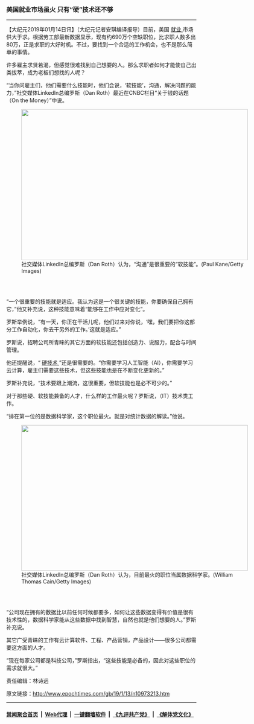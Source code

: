 ### 美国就业市场虽火 只有“硬”技术还不够
------------------------

<p>
 【大纪元2019年01月14日讯】（大纪元记者安琪编译报导）目前，美国
 <a href="http://www.epochtimes.com/gb/tag/%E5%B0%B1%E4%B8%9A.html">
  就业
 </a>
 市场供大于求。根据劳工部最新数据显示，现有约690万个空缺职位，比求职人数多出80万，正是求职的大好时机。不过，要找到一个合适的工作机会，也不是那么简单的事情。
</p>
<p>
 许多雇主求贤若渴，但感觉很难找到自己想要的人。那么求职者如何才能使自己出类拔萃，成为老板们想找的人呢？
</p>
<p>
 “当你问雇主们，他们需要什么技能时，他们会说，‘软技能’，沟通，解决问题的能力，”社交媒体LinkedIn总编罗斯（Dan Roth）最近在CNBC栏目“关于钱的话题（On the Money）”中说。
</p>
<figure class="wp-caption aligncenter" id="attachment_10973239" style="width: 600px">
 <a href="http://i.epochtimes.com/assets/uploads/2019/01/GettyImages-1087183948.jpg">
  <img alt="" class="wp-image-10973239 size-large" height="400" src="http://i.epochtimes.com/assets/uploads/2019/01/GettyImages-1087183948-600x400.jpg" width="600"/>
 </a>
 <br/><figcaption class="wp-caption-text">
  社交媒体LinkedIn总编罗斯（Dan Roth）认为，“沟通”是很重要的“软技能”。(Paul Kane/Getty Images)
 </figcaption><br/>
</figure><br/>
<p>
 “一个很重要的技能就是适应。我认为这是一个很关键的技能，你要确保自己拥有它，”他又补充说，这种技能意味着“能够在工作中应对变化”。
</p>
<p>
 罗斯举例说，“有一天，你正在干活儿呢，他们过来对你说，‘嘿，我们要把你这部分工作自动化，你去干另外的工作。’这就是适应。”
</p>
<p>
 罗斯说，招聘公司所青睐的其它方面的软技能还包括创造力、说服力，配合与时间管理。
</p>
<p>
 他还提醒说，“
 <a href="http://www.epochtimes.com/gb/tag/%E7%A1%AC%E6%8A%80%E6%9C%AF.html">
  硬技术
 </a>
 ”还是很需要的。“你需要学习人工智能（AI），你需要学习云计算，雇主们需要这些技术，但这些技能也是在不断变化更新的。”
</p>
<p>
 罗斯补充说，“技术要跟上潮流，这很重要，但软技能也是必不可少的。”
</p>
<p>
 对于那些硬、软技能兼备的人才，什么样的工作最火呢？罗斯说，（IT）技术类工作。
</p>
<p>
 “排在第一位的是数据科学家，这个职位最火。就是对统计数据的解读。”他说。
</p>
<figure class="wp-caption aligncenter" id="attachment_10973236" style="width: 600px">
 <a href="http://i.epochtimes.com/assets/uploads/2019/01/GettyImages-452988222.jpg">
  <img alt="" class="wp-image-10973236 size-large" height="386" src="http://i.epochtimes.com/assets/uploads/2019/01/GettyImages-452988222-600x386.jpg" width="600"/>
 </a>
 <br/><figcaption class="wp-caption-text">
  社交媒体LinkedIn总编罗斯（Dan Roth）认为，目前最火的职位当属数据科学家。(William Thomas Cain/Getty Images)
 </figcaption><br/>
</figure><br/>
<p>
 “公司现在拥有的数据比以前任何时候都要多，如何让这些数据变得有价值是很有技术性的，数据科学家能从这些数据中找到智慧，自然也就是他们想要的人。”罗斯补充说。
</p>
<p>
 其它广受青睐的工作有云计算软件、工程、产品营销，产品设计——很多公司都需要这方面的人才。
</p>
<p>
 “现在每家公司都是科技公司，”罗斯指出，“这些技能是必备的，因此对这些职位的需求就很大。”
</p>
<p>
 责任编辑：林诗远
</p>

原文链接：http://www.epochtimes.com/gb/19/1/13/n10973213.htm


------------------------
#### [禁闻聚合首页](https://github.com/gfw-breaker/banned-news/blob/master/README.md) &nbsp;|&nbsp; [Web代理](https://github.com/gfw-breaker/open-proxy/blob/master/README.md) &nbsp;|&nbsp; [一键翻墙软件](https://github.com/gfw-breaker/nogfw/blob/master/README.md) &nbsp;|&nbsp; [《九评共产党》](https://github.com/gfw-breaker/9ping.md/blob/master/README.md#九评之一评共产党是什么) &nbsp;|&nbsp; [《解体党文化》](https://github.com/gfw-breaker/jtdwh.md/blob/master/README.md#绪论)
